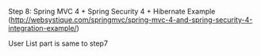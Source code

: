 Step 8: Spring MVC 4 + Spring Security 4 + Hibernate Example
(http://websystique.com/springmvc/spring-mvc-4-and-spring-security-4-integration-example/)

User List part is same to step7

